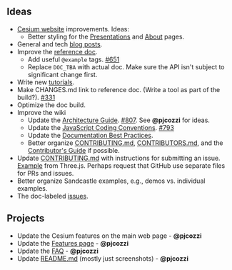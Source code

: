 ## Ideas

* [Cesium website](http://cesium.agi.com/index.html) improvements.  Ideas:
   * Better styling for the [Presentations](http://cesium.agi.com/publications.html) and [About](http://cesium.agi.com/contributors.html) pages.
* General and tech [blog posts](http://cesium.agi.com/blog.html).
* Improve the [reference doc](http://cesium.agi.com/refdoc.html).
   * Add useful `@example` tags. [#651](https://github.com/AnalyticalGraphicsInc/cesium/issues/651)
   * Replace `DOC_TBA` with actual doc.  Make sure the API isn't subject to significant change first.
* Write new [tutorials](https://github.com/AnalyticalGraphicsInc/cesium/wiki/Tutorials-Details).
* Make CHANGES.md link to reference doc.  (Write a tool as part of the build?).  [#331](https://github.com/AnalyticalGraphicsInc/cesium/issues/331)
* Optimize the doc build.
* Improve the wiki
   * Update the [Architecture Guide](https://github.com/AnalyticalGraphicsInc/cesium/wiki/Architecture).  [#807](https://github.com/AnalyticalGraphicsInc/cesium/issues/807).  See **@pjcozzi** for ideas.
   * Update the [JavaScript Coding Conventions](https://github.com/AnalyticalGraphicsInc/cesium/wiki/JavaScript-Coding-Conventions).  [#793](https://github.com/AnalyticalGraphicsInc/cesium/issues/793)
   * Update the [Documentation Best Practices](https://github.com/AnalyticalGraphicsInc/cesium/wiki/Documentation-Best-Practices).
   * Better organize [CONTRIBUTING.md](https://github.com/AnalyticalGraphicsInc/cesium/blob/master/CONTRIBUTING.md), [CONTRIBUTORS.md](https://github.com/AnalyticalGraphicsInc/cesium/blob/master/CONTRIBUTORS.md), and the [Contributor's Guide](https://github.com/AnalyticalGraphicsInc/cesium/wiki/Contributor%27s-Guide) if possible.
* Update [CONTRIBUTING.md](https://github.com/AnalyticalGraphicsInc/cesium/blob/master/CONTRIBUTING.md) with instructions for submitting an issue.  [Example](https://github.com/mrdoob/three.js/blob/master/CONTRIBUTING.md) from Three.js.  Perhaps request that GitHub use separate files for PRs and issues.
* Better organize Sandcastle examples, e.g., demos vs. individual examples.
* The doc-labeled [issues](https://github.com/AnalyticalGraphicsInc/cesium/issues?direction=desc&labels=doc&page=1&sort=updated&state=open).

## Projects

* Update the Cesium features on the main web page - **@pjcozzi**
* Update the [Features page](http://cesium.agi.com/features.html) - **@pjcozzi**
* Update the [FAQ](http://cesium.agi.com/FAQ.html) - **@pjcozzi**
* Update [README.md](https://github.com/AnalyticalGraphicsInc/cesium/blob/master/README.md) (mostly just screenshots) - **@pjcozzi**